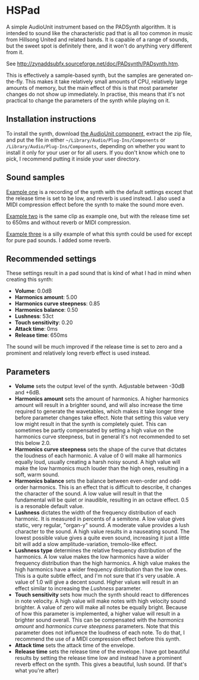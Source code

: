 # HSPad

A simple AudioUnit instrument based on the PADSynth algorithm. It is
intended to sound like the characteristic pad that is all too common
in music from Hillsong United and related bands. It is capable of a
range of sounds, but the sweet spot is definitely there, and it won't
do anything very different from it.

See <http://zynaddsubfx.sourceforge.net/doc/PADsynth/PADsynth.htm>.

This is effectively a sample-based synth, but the samples are
generated on-the-fly. This makes it take relatively small amounts of
CPU, relatively large amounts of memory, but the main effect of this
is that most parameter changes do not show up immediately. In
practise, this means that it's not practical to change the parameters
of the synth while playing on it.

## Installation instructions

To install the synth, download
[the AudioUnit component](http://github.com/downloads/pereckerdal/HSPad/HSPad.component.zip),
extract the zip file, and put the file in either
`~/Library/Audio/Plug-Ins/Components` or
`/Library/Audio/Plug-Ins/Components`, depending on whether you want
to install it only for your user or for all users. If you don't know
which one to pick, I recommend putting it inside your user directory.

## Sound samples

[Example one](http://github.com/downloads/pereckerdal/HSPad/Pad1.mp3)
is a recording of the synth with the default settings except that the
release time is set to be low, and reverb is used instead. I also used
a MIDI compression effect before the synth to make the sound more even.

[Example two](http://github.com/downloads/pereckerdal/HSPad/Pad2.mp3)
is the same clip as example one, but with the release time set to
650ms and without reverb or MIDI compression.

[Example three](http://github.com/downloads/pereckerdal/HSPad/Pad3.mp3)
is a silly example of what this synth could be used for except for
pure pad sounds. I added some reverb.

## Recommended settings

These settings result in a pad sound that is kind of what I had in
mind when creating this synth:

* **Volume**: 0.0dB
* **Harmonics amount**: 5.00
* **Harmonics curve steepness**: 0.85
* **Harmonics balance**: 0.50
* **Lushness**: 53ct
* **Touch sensitivity**: 0.20
* **Attack time**: 0ms
* **Release time**: 650ms

The sound will be much improved if the release time is set to zero
and a prominent and relatively long reverb effect is used instead.

## Parameters

* **Volume** sets the output level of the synth. Adjustable between
  -30dB and +6dB.
* **Harmonics amount** sets the amount of harmonics. A higher
  harmonics amount will result in a brighter sound, and will also
  increase the time required to generate the wavetables, which
  makes it take longer time before parameter changes take effect.
  Note that setting this value very low might result in that the
  synth is completely quiet. This can sometimes be partly
  compensated by setting a high value on the harmonics curve
  steepness, but in general it's not recommended to set this below
  2.0.
* **Harmonics curve steepness** sets the shape of the curve that
  dictates the loudness of each harmonic. A value of 0 will make all
  harmonics equally loud, usually creating a harsh noisy sound. A
  high value will make the low harmonics much louder than the high
  ones, resulting in a soft, warm sound.
* **Harmonics balance** sets the balance between even-order and
  odd-order harmonics. This is an effect that is difficult to
  describe, it changes the character of the sound. A low value will
  result in that the fundamental will be quiet or inaudible,
  resulting in an octave effect. 0.5 is a resonable default value.
* **Lushness** dictates the width of the frequency distribution of
  each harmonic. It is measured in percents of a semitone. A low
  value gives static, very regular, "organ-y" sound. A moderate value
  provides a lush character to the sound. A high value results in a
  nauseating sound. The lowest possible value gives a quite even
  sound, increasing it just a little bit will add a slow
  amplitude-variation, tremolo-like effect.
* **Lushness type** determines the relative frequency distribution of
  the harmonics. A low value makes the low harmonics have a wider
  frequency distribution than the high harmonics. A high value makes
  the high harmonics have a wider frequency distribution than the low
  ones. This is a quite subtle effect, and I'm not sure that it's
  very usable. A value of 1.0 will give a decent sound. Higher values
  will result in an effect similar to increasing the *Lushness*
  parameter.
* **Touch sensitivity** sets how much the synth should react to
  differences in note velocity. A high value will make notes with
  high velocity sound brighter. A value of zero will make all notes
  be equally bright. Because of how this parameter is implemented,
  a higher value will result in a brighter sound overall. This can be
  compensated with the *harmonics amount* and *harmonics curve*
  *steepness* parameters. Note that this parameter does not influence
  the loudness of each note. To do that, I recommend the use of a
  MIDI compression effect before this synth.
* **Attack time** sets the attack time of the envelope.
* **Release time** sets the release time of the envelope. I have
  got beautiful results by setting the release time low and instead
  have a prominent reverb effect on the synth. This gives a
  beautiful, lush sound. (If that's what you're after)
